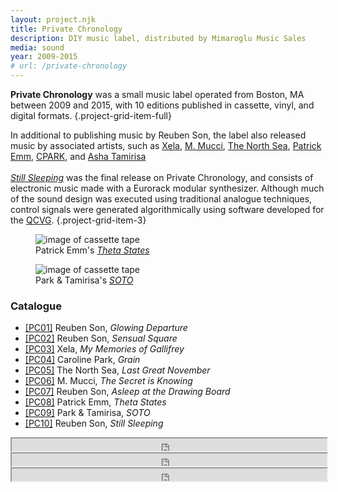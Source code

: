 ```yaml
---
layout: project.njk
title: Private Chronology
description: DIY music label, distributed by Mimaroglu Music Sales
media: sound
year: 2009-2015
# url: /private-chronology
---
```


**Private Chronology** was a small music label operated from Boston, MA between 2009 and 2015, with 10 editions published in cassette, vinyl, and digital formats.
{.project-grid-item-full}

In additional to publishing music by Reuben Son, the label also released music by associated artists, such as <a href="https://en.wikipedia.org/wiki/Xela_(musician)">Xela</a>, <a href="https://mmucci.bandcamp.com/">M. Mucci</a>, <a href="https://rubbercitynoise.bandcamp.com/album/grandeur-weakness">The North Sea</a>, <a href="https://patrickemm.bandcamp.com/">Patrick Emm</a>, <a href="https://cpark.bandcamp.com/">CPARK</a>, and <a href="https://ashatamirisa.net/">Asha Tamirisa</a>
\
\
<a href="/private-chronology/10"><em>Still Sleeping</em></a> was the final release on Private Chronology, and consists of electronic music made with a Eurorack modular synthesizer. Although much of the sound design was executed using traditional analogue techniques, control signals were generated algorithmically using software developed for the <a href="/private-chronology/qcvg">QCVG</a>.
{.project-grid-item-3}

<figure class="project-grid-item-3">
  <img src="https://s3.amazonaws.com/privatechronology/assets/DSCF3880.JPG" alt="image of cassette tape">
  <figcaption>
    Patrick Emm's <a href="/private-chronology/08"><em>Theta States</em></a>
  </figcaption>
</figure>

<figure class="project-grid-item-full">
  <img src="https://s3.amazonaws.com/privatechronology/assets/PC09_5.JPG" alt="image of cassette tape">
  <figcaption>
    Park &amp; Tamirisa's <a href="/private-chronology/09"><em>SOTO</em></a>
  </figcaption>
</figure>

<div class="project-grid-item-full">
  <h3>Catalogue</h3>
  <ul>
    <li><a href="/private-chronology/01">[PC01]</a> Reuben Son, <em>Glowing Departure</em></li>
    <li><a href="/private-chronology/02">[PC02]</a> Reuben Son, <em>Sensual Square</em></li>
    <li><a href="/private-chronology/03">[PC03]</a> Xela, <em>My Memories of Gallifrey</em></li>
    <li><a href="/private-chronology/04">[PC04]</a> Caroline Park, <em>Grain</em></li>
    <li><a href="/private-chronology/05">[PC05]</a> The North Sea, <em>Last Great November</em></li>
    <li><a href="/private-chronology/06">[PC06]</a> M. Mucci, <em>The Secret is Knowing</em></li>
    <li><a href="/private-chronology/07">[PC07]</a> Reuben Son, <em>Asleep at the Drawing Board</em></li>
    <li><a href="/private-chronology/08">[PC08]</a> Patrick Emm, <em>Theta States</em></li>
    <li><a href="/private-chronology/09">[PC09]</a> Park &amp; Tamirisa, <em>SOTO</em></li>
    <li><a href="/private-chronology/10">[PC10]</a> Reuben Son, <em>Still Sleeping</em></li>
  </ul>
</div>

<div class="soundcloud-embed project-grid-item-full">
  <iframe src="https://w.soundcloud.com/player/?url=https%3A//api.soundcloud.com/tracks/195872118&amp;color=666666&amp;show_artwork=false&amp;auto_play=false&amp;hide_related=false&amp;visual=false&amp;show_user=false&amp;show_reposts=false" scrolling="auto" width="100%" height="20px">
  </iframe>
</div>
<div class="soundcloud-embed project-grid-item-full">
  <iframe src="https://w.soundcloud.com/player/?url=https%3A//api.soundcloud.com/tracks/195872114&amp;color=666666&amp;show_artwork=false&amp;auto_play=false&amp;hide_related=false&amp;visual=false&amp;show_user=false&amp;show_reposts=false" scrolling="auto" width="100%" height="20px"></iframe></div>
<div class="soundcloud-embed project-grid-item-full">
  <iframe src="https://w.soundcloud.com/player/?url=https%3A//api.soundcloud.com/tracks/195872108&amp;color=666666&amp;show_artwork=false&amp;auto_play=false&amp;hide_related=false&amp;visual=false&amp;show_user=false&amp;show_reposts=false" scrolling="auto" width="100%" height="20px"></iframe>
</div>
